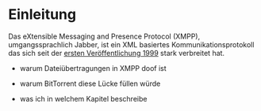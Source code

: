 # Einleitung

Das eXtensible Messaging and Presence Protocol (XMPP), umgangssprachlich Jabber, ist ein XML basiertes Kommunikationsprotokoll das sich seit der [ersten Veröffentlichung 1999](http://xmpp.org/about/history.html) stark verbreitet hat.




- warum Dateiübertragungen in XMPP doof ist
- warum BitTorrent diese Lücke füllen würde

- was ich in welchem Kapitel beschreibe
